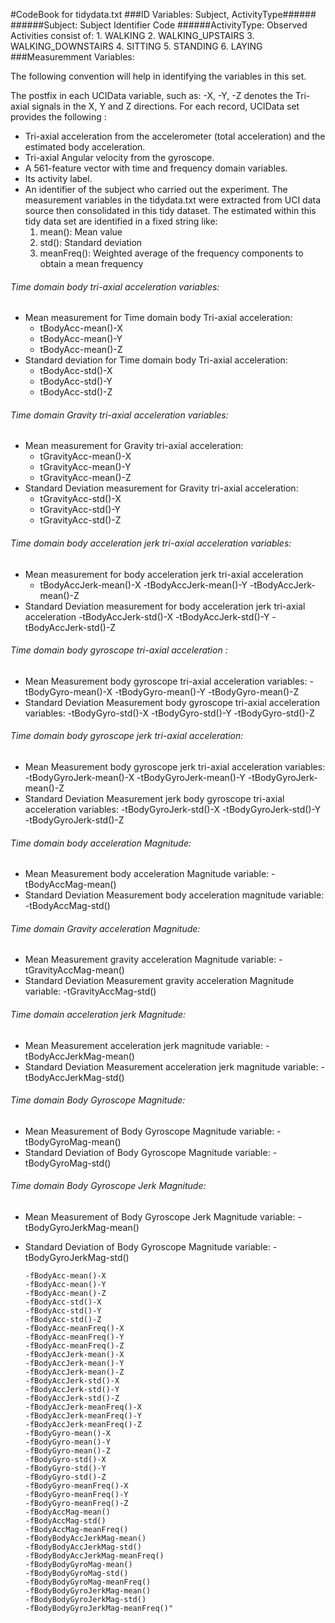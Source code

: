 #CodeBook for tidydata.txt
###ID Variables: Subject, ActivityType######
######Subject:  Subject Identifier Code
######ActivityType: Observed Activities consist of:
      1. WALKING
      2. WALKING_UPSTAIRS
      3. WALKING_DOWNSTAIRS
      4. SITTING
      5. STANDING
      6. LAYING
###Measuremment Variables:

The following convention will help in identifying the variables in this set.  

The postfix in each UCIData variable, such as: -X, -Y, -Z denotes the Tri-axial signals in the X, Y and Z directions.  For each record, UCIData set provides the following : 
- Tri-axial acceleration from the accelerometer (total acceleration) and the estimated body acceleration.
- Tri-axial Angular velocity from the gyroscope. 
- A 561-feature vector with time and frequency domain variables. 
- Its activity label. 
- An identifier of the subject who carried out the experiment.
The measurement variables in the tidydata.txt were extracted from UCI data source then consolidated in this tidy dataset. The estimated within this tidy data set  are identified in a fixed string like: 
	1. mean(): Mean value
    2. std(): Standard deviation
    3. meanFreq(): Weighted average of the frequency components to obtain a mean frequency 
 
 
###### Time domain body tri-axial acceleration variables:
 - Mean measurement for Time domain body Tri-axial acceleration:
	-  tBodyAcc-mean()-X
	-  tBodyAcc-mean()-Y
	-  tBodyAcc-mean()-Z
 -  Standard deviation for Time domain body Tri-axial acceleration:
	-  tBodyAcc-std()-X
	-  tBodyAcc-std()-Y
	-  tBodyAcc-std()-Z
###### Time domain Gravity tri-axial acceleration variables:
 - Mean measurement for Gravity tri-axial acceleration:
	- tGravityAcc-mean()-X
	- tGravityAcc-mean()-Y
	- tGravityAcc-mean()-Z
 - Standard Deviation measurement for Gravity tri-axial acceleration:
    - tGravityAcc-std()-X
	- tGravityAcc-std()-Y
	- tGravityAcc-std()-Z
######  Time domain body acceleration jerk tri-axial acceleration variables:
 - Mean measurement for body acceleration jerk tri-axial acceleration
    - tBodyAccJerk-mean()-X
	-tBodyAccJerk-mean()-Y
    -tBodyAccJerk-mean()-Z
 - Standard Deviation measurement for body acceleration jerk tri-axial acceleration
	-tBodyAccJerk-std()-X
    -tBodyAccJerk-std()-Y
    -tBodyAccJerk-std()-Z
######  Time domain body gyroscope tri-axial acceleration :
 - Mean Measurement body gyroscope tri-axial acceleration variables:
    -tBodyGyro-mean()-X
    -tBodyGyro-mean()-Y
    -tBodyGyro-mean()-Z
 - Standard Deviation Measurement body gyroscope tri-axial acceleration variables:
    -tBodyGyro-std()-X
    -tBodyGyro-std()-Y
    -tBodyGyro-std()-Z      
######  Time domain body gyroscope jerk tri-axial acceleration:
 - Mean Measurement body gyroscope jerk tri-axial acceleration variables:
	-tBodyGyroJerk-mean()-X
    -tBodyGyroJerk-mean()-Y
    -tBodyGyroJerk-mean()-Z
 - Standard Deviation Measurement jerk body gyroscope tri-axial acceleration variables:
     -tBodyGyroJerk-std()-X
     -tBodyGyroJerk-std()-Y
     -tBodyGyroJerk-std()-Z
######  Time domain body acceleration Magnitude: 
 - Mean Measurement body acceleration Magnitude variable:
	 -tBodyAccMag-mean()
 - Standard Deviation Measurement body acceleration magnitude variable:
     -tBodyAccMag-std()
######  Time domain Gravity acceleration Magnitude: 
 - Mean Measurement gravity acceleration Magnitude variable:
	 -tGravityAccMag-mean()
 - Standard Deviation Measurement gravity acceleration Magnitude variable:
	 -tGravityAccMag-std()
######  Time domain acceleration jerk Magnitude: 
 - Mean Measurement acceleration jerk magnitude variable:
       -tBodyAccJerkMag-mean()
 - Standard Deviation Measurement acceleration jerk magnitude variable:
       -tBodyAccJerkMag-std()
######  Time domain Body Gyroscope  Magnitude: 
 - Mean Measurement of Body Gyroscope  Magnitude variable:
  	   -tBodyGyroMag-mean()
 - Standard Deviation of Body Gyroscope  Magnitude variable:
       -tBodyGyroMag-std()
######  Time domain Body Gyroscope Jerk  Magnitude: 
 - Mean Measurement of Body Gyroscope Jerk Magnitude variable:
       -tBodyGyroJerkMag-mean()
 - Standard Deviation of Body Gyroscope  Magnitude variable:
       -tBodyGyroJerkMag-std()

       -fBodyAcc-mean()-X
       -fBodyAcc-mean()-Y
       -fBodyAcc-mean()-Z
       -fBodyAcc-std()-X
       -fBodyAcc-std()-Y
       -fBodyAcc-std()-Z
       -fBodyAcc-meanFreq()-X
       -fBodyAcc-meanFreq()-Y
       -fBodyAcc-meanFreq()-Z
       -fBodyAccJerk-mean()-X
       -fBodyAccJerk-mean()-Y
       -fBodyAccJerk-mean()-Z
       -fBodyAccJerk-std()-X
       -fBodyAccJerk-std()-Y
       -fBodyAccJerk-std()-Z
       -fBodyAccJerk-meanFreq()-X
       -fBodyAccJerk-meanFreq()-Y
       -fBodyAccJerk-meanFreq()-Z
       -fBodyGyro-mean()-X
       -fBodyGyro-mean()-Y
       -fBodyGyro-mean()-Z
       -fBodyGyro-std()-X
       -fBodyGyro-std()-Y
       -fBodyGyro-std()-Z
       -fBodyGyro-meanFreq()-X
       -fBodyGyro-meanFreq()-Y
       -fBodyGyro-meanFreq()-Z
       -fBodyAccMag-mean()
       -fBodyAccMag-std()
       -fBodyAccMag-meanFreq()
       -fBodyBodyAccJerkMag-mean()
       -fBodyBodyAccJerkMag-std()
       -fBodyBodyAccJerkMag-meanFreq()
       -fBodyBodyGyroMag-mean()
       -fBodyBodyGyroMag-std()
       -fBodyBodyGyroMag-meanFreq()
       -fBodyBodyGyroJerkMag-mean()
       -fBodyBodyGyroJerkMag-std()
       -fBodyBodyGyroJerkMag-meanFreq()"
